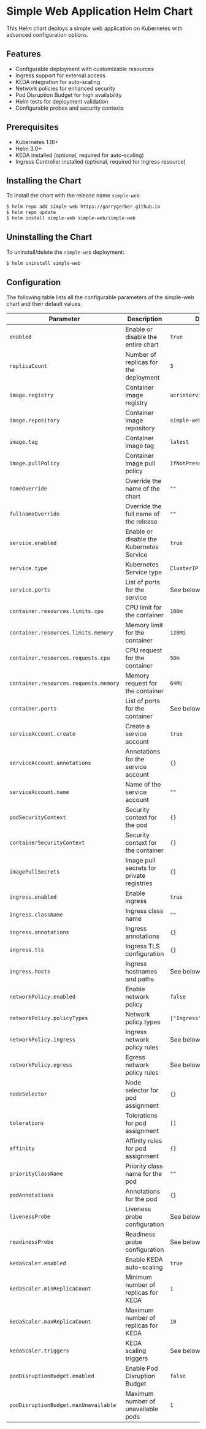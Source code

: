 # Simple Web Application Helm Chart

This Helm chart deploys a simple web application on Kubernetes with advanced configuration options.

## Features

- Configurable deployment with customizable resources
- Ingress support for external access
- KEDA integration for auto-scaling
- Network policies for enhanced security
- Pod Disruption Budget for high availability
- Helm tests for deployment validation
- Configurable probes and security contexts

## Prerequisites

- Kubernetes 1.16+
- Helm 3.0+
- KEDA installed (optional, required for auto-scaling)
- Ingress Controller installed (optional, required for Ingress resource)

## Installing the Chart

To install the chart with the release name `simple-web`:

```bash
$ helm repo add simple-web https://garrygerber.github.io
$ helm repo update
$ helm install simple-web simple-web/simple-web
```

## Uninstalling the Chart

To uninstall/delete the `simple-web` deployment:

```bash
$ helm uninstall simple-web
```

## Configuration

The following table lists all the configurable parameters of the simple-web chart and their default values.

| Parameter | Description | Default |
|-----------|-------------|---------|
| `enabled` | Enable or disable the entire chart | `true` |
| `replicaCount` | Number of replicas for the deployment | `3` |
| `image.registry` | Container image registry | `acrinterview.azurecr.io` |
| `image.repository` | Container image repository | `simple-web` |
| `image.tag` | Container image tag | `latest` |
| `image.pullPolicy` | Container image pull policy | `IfNotPresent` |
| `nameOverride` | Override the name of the chart | `""` |
| `fullnameOverride` | Override the full name of the release | `""` |
| `service.enabled` | Enable or disable the Kubernetes Service | `true` |
| `service.type` | Kubernetes Service type | `ClusterIP` |
| `service.ports` | List of ports for the service | See below |
| `container.resources.limits.cpu` | CPU limit for the container | `100m` |
| `container.resources.limits.memory` | Memory limit for the container | `128Mi` |
| `container.resources.requests.cpu` | CPU request for the container | `50m` |
| `container.resources.requests.memory` | Memory request for the container | `64Mi` |
| `container.ports` | List of ports for the container | See below |
| `serviceAccount.create` | Create a service account | `true` |
| `serviceAccount.annotations` | Annotations for the service account | `{}` |
| `serviceAccount.name` | Name of the service account | `""` |
| `podSecurityContext` | Security context for the pod | `{}` |
| `containerSecurityContext` | Security context for the container | `{}` |
| `imagePullSecrets` | Image pull secrets for private registries | `{}` |
| `ingress.enabled` | Enable ingress | `true` |
| `ingress.className` | Ingress class name | `""` |
| `ingress.annotations` | Ingress annotations | `{}` |
| `ingress.tls` | Ingress TLS configuration | `{}` |
| `ingress.hosts` | Ingress hostnames and paths | See below |
| `networkPolicy.enabled` | Enable network policy | `false` |
| `networkPolicy.policyTypes` | Network policy types | `["Ingress", "Egress"]` |
| `networkPolicy.ingress` | Ingress network policy rules | See below |
| `networkPolicy.egress` | Egress network policy rules | See below |
| `nodeSelector` | Node selector for pod assignment | `{}` |
| `tolerations` | Tolerations for pod assignment | `[]` |
| `affinity` | Affinity rules for pod assignment | `{}` |
| `priorityClassName` | Priority class name for the pod | `""` |
| `podAnnotations` | Annotations for the pod | `{}` |
| `livenessProbe` | Liveness probe configuration | See below |
| `readinessProbe` | Readiness probe configuration | See below |
| `kedaScaler.enabled` | Enable KEDA auto-scaling | `true` |
| `kedaScaler.minReplicaCount` | Minimum number of replicas for KEDA | `1` |
| `kedaScaler.maxReplicaCount` | Maximum number of replicas for KEDA | `10` |
| `kedaScaler.triggers` | KEDA scaling triggers | See below |
| `podDisruptionBudget.enabled` | Enable Pod Disruption Budget | `false` |
| `podDisruptionBudget.maxUnavailable` | Maximum number of unavailable pods | `1` |